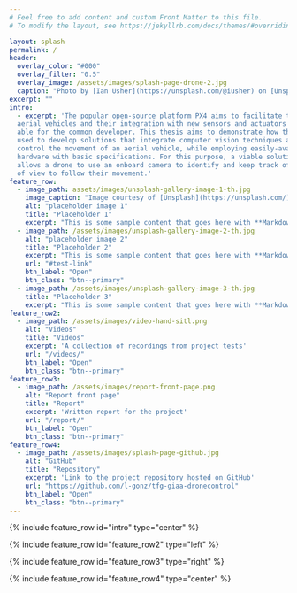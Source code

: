 ```yaml
---
# Feel free to add content and custom Front Matter to this file.
# To modify the layout, see https://jekyllrb.com/docs/themes/#overriding-theme-defaults

layout: splash
permalink: /
header:
  overlay_color: "#000"
  overlay_filter: "0.5"
  overlay_image: /assets/images/splash-page-drone-2.jpg
  caption: "Photo by [Ian Usher](https://unsplash.com/@iusher) on [Unsplash](https://unsplash.com/)"
excerpt: ""
intro: 
  - excerpt: 'The popular open-source platform PX4 aims to facilitate the programming of unmanned
  aerial vehicles and their integration with new sensors and actuators and make it approach
  able for the common developer. This thesis aims to demonstrate how this platform can be
  used to develop solutions that integrate computer vision techniques and use their input to
  control the movement of an aerial vehicle, while employing easily-available and affordable
  hardware with basic specifications. For this purpose, a viable solution is presented that
  allows a drone to use an onboard camera to identify and keep track of a person in its field
  of view to follow their movement.'
feature_row:
  - image_path: assets/images/unsplash-gallery-image-1-th.jpg
    image_caption: "Image courtesy of [Unsplash](https://unsplash.com/)"
    alt: "placeholder image 1"
    title: "Placeholder 1"
    excerpt: "This is some sample content that goes here with **Markdown** formatting."
  - image_path: /assets/images/unsplash-gallery-image-2-th.jpg
    alt: "placeholder image 2"
    title: "Placeholder 2"
    excerpt: "This is some sample content that goes here with **Markdown** formatting."
    url: "#test-link"
    btn_label: "Open"
    btn_class: "btn--primary"
  - image_path: /assets/images/unsplash-gallery-image-3-th.jpg
    title: "Placeholder 3"
    excerpt: "This is some sample content that goes here with **Markdown** formatting."
feature_row2:
  - image_path: /assets/images/video-hand-sitl.png
    alt: "Videos"
    title: "Videos"
    excerpt: 'A collection of recordings from project tests'
    url: "/videos/"
    btn_label: "Open"
    btn_class: "btn--primary"
feature_row3:
  - image_path: /assets/images/report-front-page.png
    alt: "Report front page"
    title: "Report"
    excerpt: 'Written report for the project'
    url: "/report/"
    btn_label: "Open"
    btn_class: "btn--primary"
feature_row4:
  - image_path: /assets/images/splash-page-github.jpg
    alt: "GitHub"
    title: "Repository"
    excerpt: 'Link to the project repository hosted on GitHub'
    url: "https://github.com/l-gonz/tfg-giaa-dronecontrol"
    btn_label: "Open"
    btn_class: "btn--primary"
---
```


{% include feature_row id="intro" type="center" %}

<!-- {% include feature_row %} -->

{% include feature_row id="feature_row2" type="left" %}

{% include feature_row id="feature_row3" type="right" %}

{% include feature_row id="feature_row4" type="center" %}

